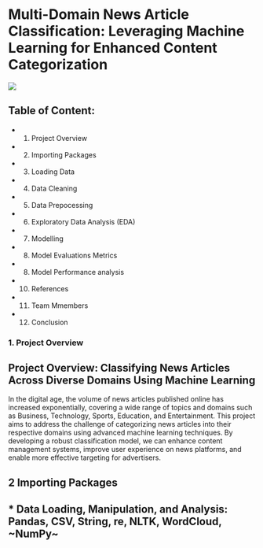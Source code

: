 # Multi-Domain News Article Classification: Leveraging Machine Learning for Enhanced Content Categorization

<img src="https://media.licdn.com/dms/image/D4D12AQGDAY7AEsNTUg/article-cover_image-shrink_720_1280/0/1694556034677?e=2147483647&v=beta&t=lULf05NC1l4dmP934-tKtSz8xdBxjo7xV-_UdTN9jEw">

## Table of Content:
* 1. Project Overview
* 2. Importing Packages
* 3. Loading Data
* 4. Data Cleaning
* 5. Data Prepocessing
* 6. Exploratory Data Analysis (EDA)
* 7. Modelling
* 8. Model Evaluations Metrics
* 8. Model Performance analysis
* 10. References
* 11. Team Mmembers
* 12. Conclusion 

### 1. Project Overview
## Project Overview: Classifying News Articles Across Diverse Domains Using Machine Learning

In the digital age, the volume of news articles published online has increased exponentially, covering a wide range of topics and domains such as Business, Technology, Sports, Education, and Entertainment. This project aims to address the challenge of categorizing news articles into their respective domains using advanced machine learning techniques. By developing a robust classification model, we can enhance content management systems, improve user experience on news platforms, and enable more effective targeting for advertisers.

## 2 Importing Packages
## * Data Loading, Manipulation, and Analysis: Pandas, CSV, String, re, NLTK, WordCloud, ~NumPy~

